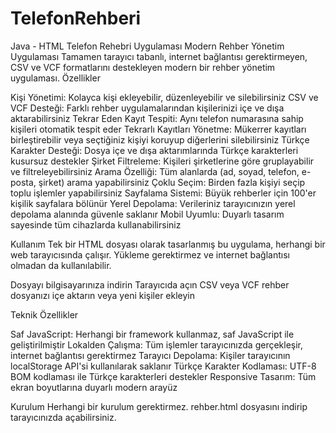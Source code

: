 # TelefonRehberi
Java - HTML Telefon Rehebri Uygulaması
Modern Rehber Yönetim Uygulaması
Tamamen tarayıcı tabanlı, internet bağlantısı gerektirmeyen, CSV ve VCF formatlarını destekleyen modern bir rehber yönetim uygulaması.
Özellikler

Kişi Yönetimi: Kolayca kişi ekleyebilir, düzenleyebilir ve silebilirsiniz
CSV ve VCF Desteği: Farklı rehber uygulamalarından kişilerinizi içe ve dışa aktarabilirsiniz
Tekrar Eden Kayıt Tespiti: Aynı telefon numarasına sahip kişileri otomatik tespit eder
Tekrarlı Kayıtları Yönetme: Mükerrer kayıtları birleştirebilir veya seçtiğiniz kişiyi koruyup diğerlerini silebilirsiniz
Türkçe Karakter Desteği: Dosya içe ve dışa aktarımlarında Türkçe karakterleri kusursuz destekler
Şirket Filtreleme: Kişileri şirketlerine göre gruplayabilir ve filtreleyebilirsiniz
Arama Özelliği: Tüm alanlarda (ad, soyad, telefon, e-posta, şirket) arama yapabilirsiniz
Çoklu Seçim: Birden fazla kişiyi seçip toplu işlemler yapabilirsiniz
Sayfalama Sistemi: Büyük rehberler için 100'er kişilik sayfalara bölünür
Yerel Depolama: Verileriniz tarayıcınızın yerel depolama alanında güvenle saklanır
Mobil Uyumlu: Duyarlı tasarım sayesinde tüm cihazlarda kullanabilirsiniz

Kullanım
Tek bir HTML dosyası olarak tasarlanmış bu uygulama, herhangi bir web tarayıcısında çalışır. Yükleme gerektirmez ve internet bağlantısı olmadan da kullanılabilir.

Dosyayı bilgisayarınıza indirin
Tarayıcıda açın
CSV veya VCF rehber dosyanızı içe aktarın veya yeni kişiler ekleyin

Teknik Özellikler

Saf JavaScript: Herhangi bir framework kullanmaz, saf JavaScript ile geliştirilmiştir
Lokalden Çalışma: Tüm işlemler tarayıcınızda gerçekleşir, internet bağlantısı gerektirmez
Tarayıcı Depolama: Kişiler tarayıcının localStorage API'si kullanılarak saklanır
Türkçe Karakter Kodlaması: UTF-8 BOM kodlaması ile Türkçe karakterleri destekler
Responsive Tasarım: Tüm ekran boyutlarına duyarlı modern arayüz

Kurulum
Herhangi bir kurulum gerektirmez. rehber.html dosyasını indirip tarayıcınızda açabilirsiniz.

